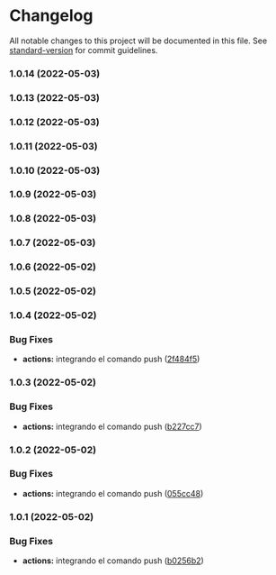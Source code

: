 # Changelog

All notable changes to this project will be documented in this file. See [standard-version](https://github.com/conventional-changelog/standard-version) for commit guidelines.

### 1.0.14 (2022-05-03)

### 1.0.13 (2022-05-03)

### 1.0.12 (2022-05-03)

### 1.0.11 (2022-05-03)

### 1.0.10 (2022-05-03)

### 1.0.9 (2022-05-03)

### 1.0.8 (2022-05-03)

### 1.0.7 (2022-05-03)

### 1.0.6 (2022-05-02)

### 1.0.5 (2022-05-02)

### 1.0.4 (2022-05-02)


### Bug Fixes

* **actions:** integrando el comando push ([2f484f5](https://github/jmz-student/api-next-typescript/commit/2f484f59900412b712542489864e042f95df5a61))

### 1.0.3 (2022-05-02)


### Bug Fixes

* **actions:** integrando el comando push ([b227cc7](https://github/jmz-student/api-next-typescript/commit/b227cc7d7e6e9cddf4d0de535b5513d9b9cfce41))

### 1.0.2 (2022-05-02)


### Bug Fixes

* **actions:** integrando el comando push ([055cc48](https://github/jmz-student/api-next-typescript/commit/055cc48eede9539b9ae708c6d94744d97d558243))

### 1.0.1 (2022-05-02)


### Bug Fixes

* **actions:** integrando el comando push ([b0256b2](https://github/jmz-student/api-next-typescript/commit/b0256b2eef9186fcaae5061b61013f0bdf76abe3))
